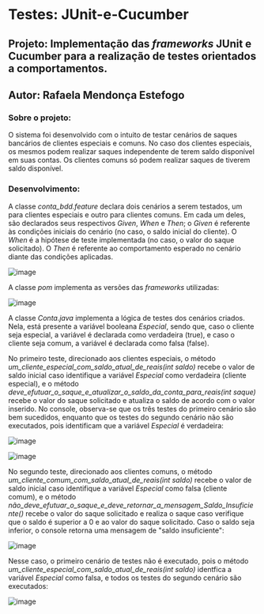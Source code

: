 # Testes: JUnit-e-Cucumber

<h2>Projeto: Implementação das <i>frameworks</i> JUnit e Cucumber para a realização de testes orientados  a comportamentos.</h2>
<h2>Autor: Rafaela Mendonça Estefogo</h2>

</hr>

<h3>Sobre o projeto:</h3>
<p>O sistema foi desenvolvido com o intuito de testar cenários de saques bancários de clientes especiais e comuns. No caso dos clientes especiais, os mesmos podem realizar saques independente de terem saldo disponível em suas contas. Os clientes comuns só podem realizar saques de tiverem saldo disponível.</p>

<h3>Desenvolvimento:</h3>
<p>A classe <i>conta_bdd.feature</i> declara dois cenários a serem testados, um para clientes especiais e outro para clientes comuns. Em cada um deles, são declarados seus respectivos <i>Given</i>, <i>When</i> e <i>Then</i>; o <i>Given</i> é referente às condições iniciais do cenário (no caso, o saldo inicial do cliente). O <i>When</i> é a hipótese de teste implementada (no caso, o valor do saque solicitado). O <i>Then</i> é referente ao comportamento esperado no cenário diante das condições aplicadas.</p>

![image](https://user-images.githubusercontent.com/79616452/202819478-158f246f-9eb3-4162-af40-3200d5acb345.png)

<p>A classe <i>pom</i> implementa as versões das <i>frameworks</i> utilizadas:</p>

![image](https://user-images.githubusercontent.com/79616452/202819653-ebbb1f78-3f8a-4c39-afbc-009d51ea8793.png)

<p>A classe <i>Conta.java</i> implementa a lógica de testes dos cenários criados. Nela, está presente a variável booleana <i>Especial</i>, sendo que, caso o cliente seja especial, a variável é declarada como verdadeira (true), e caso o cliente seja comum, a variável é declarada como falsa (false).</p>

<p>No primeiro teste, direcionado aos clientes especiais, o método <i>um_cliente_especial_com_saldo_atual_de_reais(int saldo)</i> recebe o valor de saldo inicial caso identifique a variável <i>Especial</i> como verdadeira (cliente especial), e o método <i>deve_efutuar_o_saque_e_atualizar_o_saldo_da_conta_para_reais(int saque)</i> recebe o valor do saque solicitado e atualiza o saldo de acordo com o valor inserido. No console, observa-se que os três testes do primeiro cenário são bem sucedidos, enquanto que os testes do segundo cenário não são executados, pois identificam que a variável <i>Especial</i> é verdadeira:</p>

![image](https://user-images.githubusercontent.com/79616452/202821118-73a67a55-c332-4f34-baa1-33ff717479f5.png)

![image](https://user-images.githubusercontent.com/79616452/202822128-5abaf6d2-67aa-4008-8a04-34c232aaed4b.png)

<p>No segundo teste, direcionado aos clientes comuns, o método <i>um_cliente_comum_com_saldo_atual_de_reais(int saldo)</i> recebe o valor de saldo inicial  caso identifique a variável <i>Especial</i> como falsa (cliente comum), e o método <i>não_deve_efutuar_o_saque_e_deve_retornar_a_mensagem_Saldo_Insuficiente()</i> recebe o valor do saque solicitado e realiza o saque caso verifique que o saldo é superior a 0 e ao valor do saque solicitado. Caso o saldo seja inferior, o console retorna uma mensagem de "saldo insuficiente":</p>

![image](https://user-images.githubusercontent.com/79616452/202822682-c6a4cb79-902c-4b35-bea6-32f1c0c452b2.png)

<p>Nesse caso, o primeiro cenário de testes não é executado, pois o método <i>um_cliente_especial_com_saldo_atual_de_reais(int saldo)</i> identfica a variável <i>Especial</i> como falsa, e todos os testes do segundo cenário são executados:</p>

![image](https://user-images.githubusercontent.com/79616452/202822818-4e345e7f-ee68-4c7a-aca4-5d4a41a9a26e.png)

